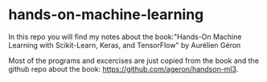 # hands-on-machine-learning

In this repo you will find my notes about the book:"Hands-On Machine Learning with Scikit-Learn, Keras, and TensorFlow" by Aurélien Géron

Most of the programs and excercises are just copied from the book and the github repo about the book: https://github.com/ageron/handson-ml3.